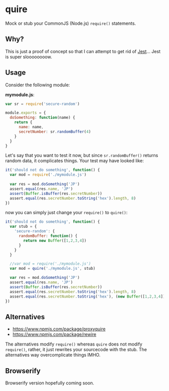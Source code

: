 quire
=====

Mock or stub your CommonJS (Node.js) `require()` statements.

Why?
----

This is just a proof of concept so that I can attempt to get rid of [Jest](https://github.com/facebook/jest)... Jest is super sloooooooow.


Usage
-----

Consider the following module:

**mymodule.js**:

```js
var sr = require('secure-random')

module.exports = {
  doSomething: function(name) {
    return {
      name: name,
      secretNumber: sr.randomBuffer(4) 
    }
  }
}
```

Let's say that you want to test it now, but since `sr.randomBuffer()` returns random data, it complicates things. Your test may have looked like:

```js
it('should not do something', function() {
  var mod = require('./mymodule.js')
  
  var res = mod.doSomething('JP')
  assert.equal(res.name, 'JP')
  assert(Buffer.isBuffer(res.secretNumber))
  assert.equal(res.secretNumber.toString('hex').length, 8)
})
``` 

now you can simply just change your `require()` to `quire()`:

```js
it('should not do something', function() {
  var stub = {
    'secure-random': {
      randomBuffer: function() {
        return new Buffer([1,2,3,4])
      }
    }
  }

  //var mod = require('./mymodule.js')
  var mod = quire('./mymodule.js', stub)

  var res = mod.doSomething('JP')
  assert.equal(res.name, 'JP')
  assert(Buffer.isBuffer(res.secretNumber))
  assert.equal(res.secretNumber.toString('hex').length, 8)
  assert.equal(res.secretNumber.toString('hex'), (new Buffer([1,2,3,4])).toString('hex'))
})
```

Alternatives
------------
- https://www.npmjs.com/package/proxyquire
- https://www.npmjs.com/package/rewire

The alternatives modify `require()` whereas `quire` does not modify `require()`, rather, it just rewrites your sourcecode with the stub. The alternatives way overcomplicate things IMHO.


Browserify
----------

Browserify version hopefully coming soon.



